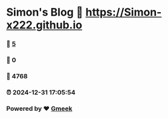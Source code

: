 # Simon's Blog :link: https://Simon-x222.github.io 
### :page_facing_up: [5](https://Simon-x222.github.io/tag.html) 
### :speech_balloon: 0 
### :hibiscus: 4768 
### :alarm_clock: 2024-12-31 17:05:54 
### Powered by :heart: [Gmeek](https://github.com/Meekdai/Gmeek)
